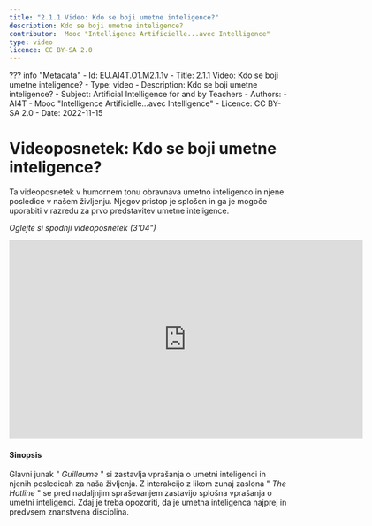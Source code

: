 ```yaml
---
title: "2.1.1 Video: Kdo se boji umetne inteligence?"
description: Kdo se boji umetne inteligence?
contributor:  Mooc "Intelligence Artificielle...avec Intelligence"
type: video
licence: CC BY-SA 2.0
---
```

??? info "Metadata"
    - Id: EU.AI4T.O1.M2.1.1v
    - Title: 2.1.1 Video: Kdo se boji umetne inteligence?
    - Type: video
    - Description: Kdo se boji umetne inteligence?
    - Subject: Artificial Intelligence for and by Teachers
    - Authors:
        - AI4T 
        - Mooc "Intelligence Artificielle...avec Intelligence"
    - Licence: CC BY-SA 2.0
    - Date: 2022-11-15


# Videoposnetek: Kdo se boji umetne inteligence?
Ta videoposnetek v humornem tonu obravnava umetno inteligenco in njene posledice v našem življenju. Njegov pristop je splošen in ga je mogoče uporabiti v razredu za prvo predstavitev umetne inteligence.

_Oglejte si spodnji videoposnetek (3'04")_

<center><iframe width="640" height="360" src="https://www.youtube.com/embed/__LB-rTqPbU?rel=0&showinfo=0&cc_load_policy=1&hl=en&modestbranding=1" frameborder="0" allowfullscreen></iframe></center>

#### Sinopsis
Glavni junak " _Guillaume_ " si zastavlja vprašanja o umetni inteligenci in njenih posledicah za naša življenja. Z interakcijo z likom zunaj zaslona " _The Hotline_ " se pred nadaljnjim spraševanjem zastavijo splošna vprašanja o umetni inteligenci. Zdaj je treba opozoriti, da je umetna inteligenca najprej in predvsem znanstvena disciplina.
